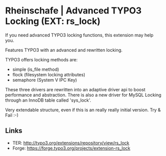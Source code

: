 Rheinschafe | Advanced TYPO3 Locking (EXT: rs_lock)
===================================================

If you need advanced TYPO3 locking functions, this extension may help you.

Features TYPO3 with an advanced and rewritten locking.

TYPO3 offers locking methods are: 

*  simple (is_file method) 
*  flock (filesystem locking attributes)
*  semaphore (System V IPC Key)

These three drivers are rewritten into an adaptive driver api to boost performance and abstraction. There is also a new driver for MySQL Locking through an InnoDB table called 'sys_lock'.

Very extendable structure, even if this is an really really initial version. Try & Fail :-)


Links
-----

*  TER: http://typo3.org/extensions/repository/view/rs_lock
*  Forge: https://forge.typo3.org/projects/extension-rs_lock
